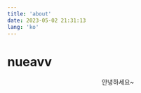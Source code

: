 ```yaml
---
title: 'about'
date: 2023-05-02 21:31:13
lang: 'ko'
---
```


# nueavv

<div align="center">

안녕하세요~

</div>

